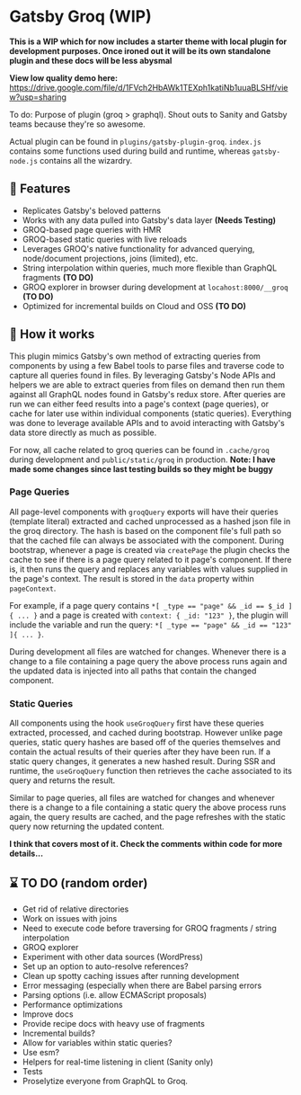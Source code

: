 # Gatsby Groq (WIP)

**This is a WIP which for now includes a starter theme with local plugin for development purposes. Once ironed out it will be its own standalone plugin and these docs will be less abysmal**

**View low quality demo here:**
https://drive.google.com/file/d/1FVch2HbAWk1TEXph1katiNb1uuaBLSHf/view?usp=sharing

To do: Purpose of plugin (groq > graphql). Shout outs to Sanity and Gatsby teams because they're so awesome.

Actual plugin can be found in `plugins/gatsby-plugin-groq`. `index.js` contains some functions used during build and runtime, whereas `gatsby-node.js` contains all the wizardry.

## 🎂 Features
- Replicates Gatsby's beloved patterns
- Works with any data pulled into Gatsby's data layer **(Needs Testing)**
- GROQ-based page queries with HMR
- GROQ-based static queries with live reloads
- Leverages GROQ's native functionality for advanced querying, node/document projections, joins (limited), etc.
- String interpolation within queries, much more flexible than GraphQL fragments **(TO DO)**
- GROQ explorer in browser during development at `locahost:8000/__groq` **(TO DO)**
- Optimized for incremental builds on Cloud and OSS **(TO DO)**


## 🧙 How it works
This plugin mimics Gatsby's own method of extracting queries from components by using a few Babel tools to parse files and traverse code to capture all queries found in files. By leveraging Gatsby's Node APIs and helpers we are able to extract queries from files on demand then run them against all GraphQL nodes found in Gatsby's redux store. After queries are run we can either feed results into a page's context (page queries), or cache for later use within individual components (static queries). Everything was done to leverage available APIs and to avoid interacting with Gatsby's data store directly as much as possible.

For now, all cache related to groq queries can be found in `.cache/groq` during development and `public/static/groq` in production. **Note: I have made some changes since last testing builds so they might be buggy**

###  Page Queries
All page-level components with `groqQuery` exports will have their queries (template literal) extracted and cached unprocessed as a hashed json file in the groq directory. The hash is based on the component file's full path so that the cached file can always be associated with the component. During bootstrap, whenever a page is created via `createPage` the plugin checks the cache to see if there is a page query related to it page's component. If there is, it then runs the query and replaces any variables with values supplied in the page's context. The result is stored in the `data` property within `pageContext`.

For example, if a page query contains `*[ _type == "page" && _id == $_id ]{ ... }` and a page is created with `context: { _id: "123" }`, the plugin will include the variable and run the query: `*[ _type == "page" && _id == "123" ]{ ... }`.

During development all files are watched for changes. Whenever there is a change to a file containing a page query the above process runs again and the updated data is injected into all paths that contain the changed component.

### Static Queries
All components using the hook `useGroqQuery` first have these queries extracted, processed, and cached during bootstrap. However unlike page queries, static query hashes are based off of the queries themselves and contain the actual results of their queries after they have been run. If a static query changes, it generates a new hashed result. During SSR and runtime, the `useGroqQuery` function then retrieves the cache associated to its query and returns the result.

Similar to page queries, all files are watched for changes and whenever there is a change to a file containing a static query the above process runs again, the query results are cached, and the page refreshes with the static query now returning the updated content.



**I think that covers most of it. Check the comments within code for more details...**



## ⌛ TO DO (random order)
- Get rid of relative directories
- Work on issues with joins
- Need to execute code before traversing for GROQ fragments / string interpolation
- GROQ explorer
- Experiment with other data sources (WordPress)
- Set up an option to auto-resolve references?
- Clean up spotty caching issues after running development
- Error messaging (especially when there are Babel parsing errors
- Parsing options (i.e. allow ECMAScript proposals)
- Performance optimizations
- Improve docs
- Provide recipe docs with heavy use of fragments
- Incremental builds?
- Allow for variables within static queries?
- Use esm?
- Helpers for real-time listening in client (Sanity only)
- Tests
- Proselytize everyone from GraphQL to Groq.